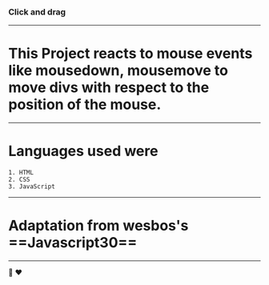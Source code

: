 ### Click and drag
---
# This Project reacts to mouse events like mousedown, mousemove to move divs with respect to the position of the mouse.

---
# Languages used were 
    1. HTML
    2. CSS
    3. JavaScript

--- 
# Adaptation from wesbos's ==Javascript30==
---
:gorilla: :heart: